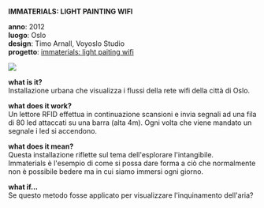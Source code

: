 **IMMATERIALS: LIGHT PAINTING WIFI**

**anno**: 2012 <br>
**luogo**: Oslo <br>
**design**: Timo Arnall, Voyoslo Studio <br>
**progetto**: [immaterials: light paiting wifi](https://vimeo.com/20412632)


![](http://www.elasticspace.com/wp-content/uploads/2012/05/Immaterials-Wifi.jpg)


**what is it?** <br>
Installazione urbana che visualizza i flussi della rete wifi della città di Oslo.

**what does it work?** <br>
Un lettore RFID effettua in continuazione scansioni e invia segnali ad una fila di 80 led attaccati su una barra (alta 4m). Ogni volta che viene mandato un segnale i led si accendono.

**what does it mean?** <br>
Questa installazione riflette sul tema dell'esplorare l'intangibile. <br>
Immaterials è l'esempio di come si possa dare forma a ciò che normalmente non è possibile bedere ma in cui siamo immersi ogni giorno.

**what if...** <br>
Se questo metodo fosse applicato per visualizzare l'inquinamento dell'aria?
